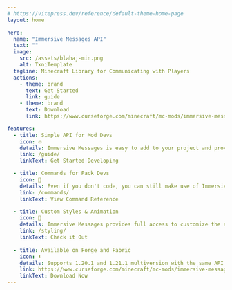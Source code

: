 ```yaml
---
# https://vitepress.dev/reference/default-theme-home-page
layout: home

hero:
  name: "Immersive Messages API"
  text: ""
  image:
    src: /assets/blahaj-min.png
    alt: TxniTemplate
  tagline: Minecraft Library for Communicating with Players
  actions:
    - theme: brand
      text: Get Started
      link: guide
    - theme: brand
      text: Download
      link: https://www.curseforge.com/minecraft/mc-mods/immersive-messages-api

features:
  - title: Simple API for Mod Devs
    icon: 🔥
    details: Immersive Messages is easy to add to your project and provides many helper methods for common functions.
    link: /guide/
    linkText: Get Started Developing

  - title: Commands for Pack Devs
    icon: 💬
    details: Even if you don't code, you can still make use of Immersive Messages using the in-game command interface.
    link: /commands/
    linkText: View Command Reference

  - title: Custom Styles & Animation
    icon: 🌈
    details: Immersive Messages provides full access to customize the appearance of your messages.
    link: /styling/
    linkText: Check it Out
    
  - title: Available on Forge and Fabric
    icon: ⬇️
    details: Supports 1.20.1 and 1.21.1 multiversion with the same API
    link: https://www.curseforge.com/minecraft/mc-mods/immersive-messages-api
    linkText: Download Now
--- 
```


